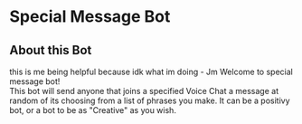 # Special Message Bot

## About this Bot

this is me being helpful because idk what im doing - Jm
Welcome to special message bot!  
This bot will send anyone that joins a specified Voice Chat a message at random of its choosing from a list of phrases you make. It can be a positivy bot, or a bot to be as "Creative" as you wish.